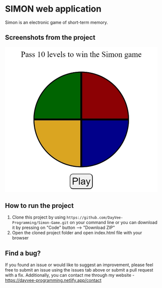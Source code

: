 # SIMON web application

Simon is an electronic game of short-term memory.

## Screenshots from the project

<img src="/screenshot1.jpg" />

## How to run the project 

1. Clone this project by using ```https://github.com/DayVee-Programming/Simon-Game.git``` on your command line or you can download it by pressing on "Code" button --> "Download ZIP"  
2. Open the cloned project folder and open index.html file with your browser 

## Find a bug?

If you found an issue or would like to suggest an improvement, please feel free to submit an issue using the issues tab above or submit a pull request with a fix. Additionally, you can contact me through my website - https://dayvee-programming.netlify.app/contact  
